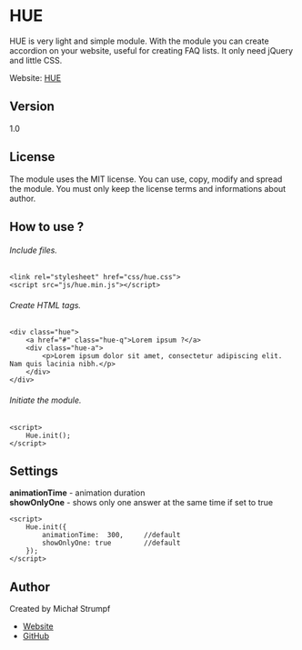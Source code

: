 # HUE
HUE is very light and simple module. With the module you can create accordion on your website, useful for creating FAQ lists. It only need jQuery and little CSS.

Website: [HUE](http://michu2k.pl/hue/)

## Version
1.0

## License 
The module uses the MIT license. You can use, copy, modify and spread the module. You must only keep the license terms and informations about author.

## How to use ?

###### Include files.
```
<link rel="stylesheet" href="css/hue.css"> 
<script src="js/hue.min.js"></script>  
```

###### Create HTML tags.
```
<div class="hue">
    <a href="#" class="hue-q">Lorem ipsum ?</a>
    <div class="hue-a">
        <p>Lorem ipsum dolor sit amet, consectetur adipiscing elit. Nam quis lacinia nibh.</p>
    </div>
</div>
```

###### Initiate the module.
```
<script>
    Hue.init(); 
</script>
```

## Settings
**animationTime** - animation duration  
**showOnlyOne** - shows only one answer at the same time if set to true

```
<script>
    Hue.init({
        animationTime:  300,     //default
        showOnlyOne: true        //default
    }); 
</script>
```

## Author
Created by Michał Strumpf
- [Website](http://www.michu2k.pl/)
- [GitHub](https://github.com/michu2k/)